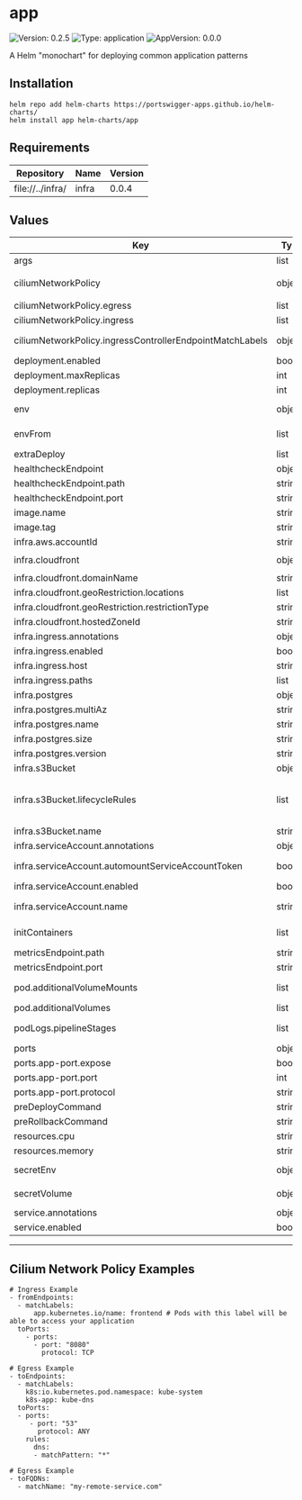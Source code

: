 # app

![Version: 0.2.5](https://img.shields.io/badge/Version-0.2.5-informational?style=flat-square) ![Type: application](https://img.shields.io/badge/Type-application-informational?style=flat-square) ![AppVersion: 0.0.0](https://img.shields.io/badge/AppVersion-0.0.0-informational?style=flat-square)

A Helm "monochart" for deploying common application patterns

## Installation
```
helm repo add helm-charts https://portswigger-apps.github.io/helm-charts/
helm install app helm-charts/app
```

## Requirements

| Repository | Name | Version |
|------------|------|---------|
| file://../infra/ | infra | 0.0.4 |

## Values

| Key | Type | Default | Description |
|-----|------|---------|-------------|
| args | list | `[]` | Arguments to be passed to the container |
| ciliumNetworkPolicy | object | `{"egress":[],"enabled":false,"ingress":[],"ingressControllerEndpointMatchLabels":{"app.kubernetes.io/name":"nginx","k8s:io.kubernetes.pod.namespace":"ingress"}}` | Configuration for the ciliumNetworkPolicy, allowing restriction of network access to pods. |
| ciliumNetworkPolicy.egress | list | `[]` | Cilium egress rules. See examples below. |
| ciliumNetworkPolicy.ingress | list | `[]` | Cilium ingress rules. See examples below. |
| ciliumNetworkPolicy.ingressControllerEndpointMatchLabels | object | `{"app.kubernetes.io/name":"nginx","k8s:io.kubernetes.pod.namespace":"ingress"}` | Label matchers for the ingress controller. Used so that the ingress controller can access your application. |
| deployment.enabled | bool | `true` |  |
| deployment.maxReplicas | int | `nil` | The maximum number of replicas of the application |
| deployment.replicas | int | `1` | The minimum number of replicas of the application |
| env | object | `{}` | Environment variables that will be available in the container. Formatted as ```<environment variable name>: <plain text value>``` |
| envFrom | list | `[]` | Used to specify environment variables from ConfigMaps. See https://kubernetes.io/docs/tasks/configure-pod-container/configure-pod-configmap/ |
| extraDeploy | list | `[]` | Extra Kubernetes configuration |
| healthcheckEndpoint | object | `{"path":"/health","port":"app-port"}` | Configuration for startup, liveness and readiness probes |
| healthcheckEndpoint.path | string | `"/health"` | The path of the healthcheck endpoint |
| healthcheckEndpoint.port | string | `"app-port"` | The port that the healthcheck endpoint is exposed on. Referenced by the port's name |
| image.name | string | `"public.ecr.aws/nginx/nginx"` | The container image of your application |
| image.tag | string | `"alpine"` | The container tag that will be run |
| infra.aws.accountId | string | `"0123456789"` | The AWS account id for the deployment. |
| infra.cloudfront | object | `{"domainName":"","enabled":false,"geoRestriction":{"locations":[],"restrictionType":"none"},"headerAuth":{"enabled":false},"hostedZoneId":""}` | Cloudfront configuration |
| infra.cloudfront.domainName | string | `""` | The domain name that the cloudfront distribution will be available on |
| infra.cloudfront.geoRestriction.locations | list | `[]` | The countries that are allowed or disallowed from accessing the cloudfront distribution |
| infra.cloudfront.geoRestriction.restrictionType | string | `"none"` | The restriction type for the cloudfront distribution. Options: none, whitelist, blacklist |
| infra.cloudfront.hostedZoneId | string | `""` | The hosted zone id of the domain name |
| infra.ingress.annotations | object | `{}` |  |
| infra.ingress.enabled | bool | `false` | Adds an ingress to expose the application to the outside world |
| infra.ingress.host | string | `""` | The host name the application will be accessible from |
| infra.ingress.paths | list | `["/"]` | The path prefixes that are exposed |
| infra.postgres | object | `{"multiAz":null,"name":"","size":null,"version":null}` | Postgres database configuration. Leave as null for no database. |
| infra.postgres.multiAz | string | `nil` | If database should be a multi-az deployment |
| infra.postgres.name | string | `""` | The database's name. |
| infra.postgres.size | string | `nil` | The instance size. Options: micro, small, medium, large or xlarge. |
| infra.postgres.version | string | `nil` | The postgres version to use. Options: 16.2, 15.6 or 14.11 |
| infra.s3Bucket | object | `{"lifecycleRules":[{"expiration":[{"days":0}],"status":"Disabled"}],"name":""}` | S3 Bucket configuration. Set to null for no s3 bucket. |
| infra.s3Bucket.lifecycleRules | list | `[{"expiration":[{"days":0}],"status":"Disabled"}]` | Lifecycle rules. See docs at https://marketplace.upbound.io/providers/upbound/provider-aws-s3/v1.2.1/resources/s3.aws.upbound.io/BucketLifecycleConfiguration/v1beta1#doc:spec-forProvider-rule The status field is required on the rule object. |
| infra.s3Bucket.name | string | `""` | Name of the bucket |
| infra.serviceAccount.annotations | object | `{}` |  |
| infra.serviceAccount.automountServiceAccountToken | bool | `false` | If the service account token should be mounted into pods that use the service account. Set to true if using AWS resources. |
| infra.serviceAccount.enabled | bool | `true` |  |
| infra.serviceAccount.name | string | `""` | The name of the service account. If accessing S3 buckets, this name must match the serviceAccountName in the infra chart. Defaults to the helmfile release name |
| initContainers | list | `[]` | Configuration for [init containers](https://kubernetes.io/docs/concepts/workloads/pods/init-containers/), which are containers that run before the app container is started. |
| metricsEndpoint.path | string | `"/metrics"` | The path of the metrics endpoint |
| metricsEndpoint.port | string | `"app-port"` | The port that the metrics endpoint is exposed on. Referenced by the port's name |
| pod.additionalVolumeMounts | list | `[]` | Configuration for additional volume mounts. References additionalVolumes, see example in values.yaml |
| pod.additionalVolumes | list | `[]` | Configuration for additional volumes. See example in values.yaml |
| podLogs.pipelineStages | list | `[]` | Grafana Loki pipeline stages configuration. See https://grafana.com/docs/loki/latest/send-data/promtail/pipelines/ |
| ports | object | `{"app-port":{"expose":true,"port":8080,"protocol":"TCP"}}` | Configuration for the ports that the application listens on. |
| ports.app-port.expose | bool | `true` | Whether the port should be accessible to the cluster and outside world. |
| ports.app-port.port | int | `8080` | The port the application is running on |
| ports.app-port.protocol | string | `"TCP"` | The protocol the application uses |
| preDeployCommand | string[] | `[]` | Command to run before install and upgrade of your application. |
| preRollbackCommand | string[] | `[]` | Command to run before a rollback. |
| resources.cpu | string | `"100m"` | Requested CPU time for the pod |
| resources.memory | string | `"64Mi"` | Maximum memory usage for the pod |
| secretEnv | object | `{}` | Secret values that are mounted as environment variables. Formatted as ```<environment variable name>: <plain text value>``` |
| secretVolume | object | `{}` | Secret values that are mounted as a file to /secrets. Formatted as ```<file name>: <base64 encoded value>``` |
| service.annotations | object | `{}` |  |
| service.enabled | bool | `true` | Adds a service to expose the application to the rest of the cluster |

---

## Cilium Network Policy Examples
```
# Ingress Example
- fromEndpoints:
  - matchLabels:
      app.kubernetes.io/name: frontend # Pods with this label will be able to access your application
  toPorts:
    - ports:
      - port: "8080"
        protocol: TCP

# Egress Example
- toEndpoints:
  - matchLabels:
    k8s:io.kubernetes.pod.namespace: kube-system
    k8s-app: kube-dns
  toPorts:
  - ports:
     - port: "53"
       protocol: ANY
    rules:
      dns:
      - matchPattern: "*"

# Egress Example
- toFQDNs:
  - matchName: "my-remote-service.com"

```
